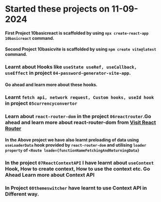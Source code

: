 # Started these projects on 11-09-2024 

#### First Project 10basicreact is scaffolded by using `npx create-react-app 10basicreact` command.

#### Second Project 10basicvite is scaffolded by using `npm create vite@latest` command.


### Learnt about Hooks like `useState useRef, useCallback, useEffect` in project `04-password-generator-vite-app`.
#### Go ahead and learn more about these hooks.

### Learnt `fetch api, network request, Custom hooks, useId hook`  in project `05currencyconvertor`

### Learn about `react-router-dom` in the project `06reactrouter`.Go ahead and learn more about react-router-dom from [Visit React Router](https://reactrouter.com/en/main)

#### In the Above project we have also learnt preloading of data using `useLoaderData` hook provided by `react-router-dom` and utilising `loader property` of `<Route loade={functionNameFetchingAndReturningData} `


### In the project `07ReactContextAPI` I have learnt about `useContext` Hook, How to create context, How to use the context etc. Go Ahead Learn more about Context API

### In Project `08themeswitcher`  have learnt to use Context API in Different way.